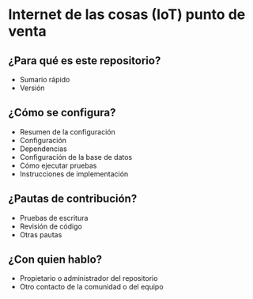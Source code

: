 # Internet de las cosas (IoT) punto de venta

## ¿Para qué es este repositorio?
* Sumario rápido
* Versión
## ¿Cómo se configura?
* Resumen de la configuración
* Configuración
* Dependencias
* Configuración de la base de datos
* Cómo ejecutar pruebas
* Instrucciones de implementación
## ¿Pautas de contribución?
* Pruebas de escritura
* Revisión de código
* Otras pautas
## ¿Con quien hablo?
* Propietario o administrador del repositorio
* Otro contacto de la comunidad o del equipo
